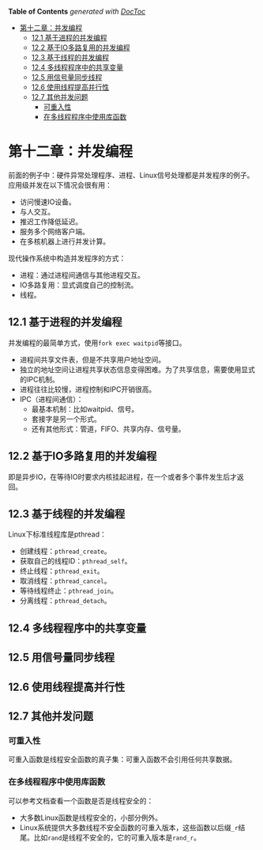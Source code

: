 <!-- START doctoc generated TOC please keep comment here to allow auto update -->
<!-- DON'T EDIT THIS SECTION, INSTEAD RE-RUN doctoc TO UPDATE -->
**Table of Contents**  *generated with [DocToc](https://github.com/thlorenz/doctoc)*

- [第十二章：并发编程](#%E7%AC%AC%E5%8D%81%E4%BA%8C%E7%AB%A0%E5%B9%B6%E5%8F%91%E7%BC%96%E7%A8%8B)
  - [12.1 基于进程的并发编程](#121-%E5%9F%BA%E4%BA%8E%E8%BF%9B%E7%A8%8B%E7%9A%84%E5%B9%B6%E5%8F%91%E7%BC%96%E7%A8%8B)
  - [12.2 基于IO多路复用的并发编程](#122-%E5%9F%BA%E4%BA%8Eio%E5%A4%9A%E8%B7%AF%E5%A4%8D%E7%94%A8%E7%9A%84%E5%B9%B6%E5%8F%91%E7%BC%96%E7%A8%8B)
  - [12.3 基于线程的并发编程](#123-%E5%9F%BA%E4%BA%8E%E7%BA%BF%E7%A8%8B%E7%9A%84%E5%B9%B6%E5%8F%91%E7%BC%96%E7%A8%8B)
  - [12.4 多线程程序中的共享变量](#124-%E5%A4%9A%E7%BA%BF%E7%A8%8B%E7%A8%8B%E5%BA%8F%E4%B8%AD%E7%9A%84%E5%85%B1%E4%BA%AB%E5%8F%98%E9%87%8F)
  - [12.5 用信号量同步线程](#125-%E7%94%A8%E4%BF%A1%E5%8F%B7%E9%87%8F%E5%90%8C%E6%AD%A5%E7%BA%BF%E7%A8%8B)
  - [12.6 使用线程提高并行性](#126-%E4%BD%BF%E7%94%A8%E7%BA%BF%E7%A8%8B%E6%8F%90%E9%AB%98%E5%B9%B6%E8%A1%8C%E6%80%A7)
  - [12.7 其他并发问题](#127-%E5%85%B6%E4%BB%96%E5%B9%B6%E5%8F%91%E9%97%AE%E9%A2%98)
    - [可重入性](#%E5%8F%AF%E9%87%8D%E5%85%A5%E6%80%A7)
    - [在多线程程序中使用库函数](#%E5%9C%A8%E5%A4%9A%E7%BA%BF%E7%A8%8B%E7%A8%8B%E5%BA%8F%E4%B8%AD%E4%BD%BF%E7%94%A8%E5%BA%93%E5%87%BD%E6%95%B0)

<!-- END doctoc generated TOC please keep comment here to allow auto update -->

# 第十二章：并发编程

前面的例子中：硬件异常处理程序、进程、Linux信号处理都是并发程序的例子。应用级并发在以下情况会很有用：
- 访问慢速IO设备。
- 与人交互。
- 推迟工作降低延迟。
- 服务多个网络客户端。
- 在多核机器上进行并发计算。

现代操作系统中构造并发程序的方式：
- 进程：通过进程间通信与其他进程交互。
- IO多路复用：显式调度自己的控制流。
- 线程。

## 12.1 基于进程的并发编程

并发编程的最简单方式，使用`fork exec waitpid`等接口。
- 进程间共享文件表，但是不共享用户地址空间。
- 独立的地址空间让进程共享状态信息变得困难。为了共享信息，需要使用显式的IPC机制。
- 进程往往比较慢，进程控制和IPC开销很高。
- IPC（进程间通信）：
    - 最基本机制：比如waitpid、信号。
    - 套接字是另一个形式。
    - 还有其他形式：管道，FIFO、共享内存、信号量。

## 12.2 基于IO多路复用的并发编程

即是异步IO，在等待IO时要求内核挂起进程，在一个或者多个事件发生后才返回。

## 12.3 基于线程的并发编程

Linux下标准线程库是pthread：
- 创建线程：`pthread_create`。
- 获取自己的线程ID：`pthread_self`。
- 终止线程：`pthread_exit`。
- 取消线程：`pthread_cancel`。
- 等待线程终止：`pthread_join`。
- 分离线程：`pthread_detach`。

## 12.4 多线程程序中的共享变量

## 12.5 用信号量同步线程

## 12.6 使用线程提高并行性

## 12.7 其他并发问题

### 可重入性

可重入函数是线程安全函数的真子集：可重入函数不会引用任何共享数据。

### 在多线程程序中使用库函数

可以参考文档查看一个函数是否是线程安全的：
- 大多数Linux函数是线程安全的，小部分例外。
- Linux系统提供大多数线程不安全函数的可重入版本，这些函数以后缀`_r`结尾。比如`rand`是线程不安全的，它的可重入版本是`rand_r`。

